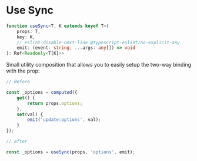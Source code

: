 # Use Sync

```ts
function useSync<T, K extends keyof T>(
	props: T,
	key: K,
	// eslint-disable-next-line @typescript-eslint/no-explicit-any
	emit: (event: string, ...args: any[]) => void
): Ref<Readonly<T[K]>>
```

Small utility composition that allows you to easily setup the two-way binding with the prop:

```ts
// Before

const _options = computed({
	get() {
		return props.options;
	},
	set(val) {
		emit('update:options', val);
	}
});
```

```ts
// after

const _options = useSync(props, 'options', emit);
```

